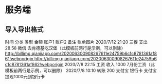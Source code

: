 # 服务端

## 导入导出格式
时间	            分类	类型	金额	    账户1	账户2	备注	                                    账单图片
2020/7/12 21:20	三餐	支出	28.58	微信		        去肯德基吃汉堡（此模板前两行是示例，可以删除）	http://billimg.qianjiapp.com/202006300908267611e24759b6c1c8781361af861!webporigin,http://billimg.qianjiapp.com/202006300908267611e24759b6c1c8781361af862!webporigin
2020/7/8 22:15	工资	收入	1000			        7月份工资（此模板前两行是示例，可以删除）
2020/7/8 10:10		转账	200	    支付宝	银行卡	支付宝提现1000元到银行卡
